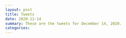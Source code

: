 ```yaml
---
layout: post
title: Tweets
date: 2020-12-14
summary: These are the tweets for December 14, 2020.
categories:
---
```


